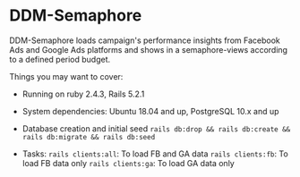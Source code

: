 
# DDM-Semaphore

DDM-Semaphore loads campaign's performance insights from Facebook Ads and Google Ads platforms and shows in a semaphore-views according to a defined period budget.

Things you may want to cover:

* Running on ruby 2.4.3, Rails 5.2.1

* System dependencies: Ubuntu 18.04 and up, PostgreSQL 10.x and up

* Database creation and initial seed
`rails db:drop && rails db:create && rails db:migrate && rails db:seed`

* Tasks:
`rails clients:all`: To load FB and GA data
`rails clients:fb`: To load FB data only
`rails clients:ga`: To load GA data only
